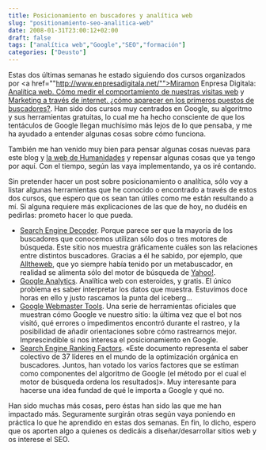 ```yaml
---
title: Posicionamiento en buscadores y analítica web
slug: "positionamiento-seo-analitica-web"
date: 2008-01-31T23:00:12+02:00
draft: false
tags: ["analítica web","Google","SEO","formación"]
categories: ["Deusto"]
---
```


Estas dos últimas semanas he estado siguiendo dos cursos organizados por <a href=""http://www.enpresadigitala.net/"">Miramon Enpresa Digitala</a>: [Analítica web. Cómo medir el comportamiento de nuestras visitas web](http://www.spri.eus/euskadinnova/es/enpresa-digitala/agenda/analitica-como-medir-comportamiento-nuestras-visitas-completo/851.aspx) y [Marketing a través de internet. ¿cómo aparecer en los primeros puestos de buscadores?](http://www.spri.eus/euskadinnova/es/enpresa-digitala/agenda/internet-como-herramienta-marketing-como-aparecer-primeros-puestos-buscadores/3087.aspx?showold=true). Han sido dos cursos muy centrados en Google, su algoritmo y sus herramientas gratuitas, lo cual me ha hecho consciente de que los tentáculos de Google llegan muchísimo más lejos de lo que pensaba, y me ha ayudado a entender algunas cosas sobre cómo funciona.

También me han venido muy bien para pensar algunas cosas nuevas para este blog y [la web de Humanidades](http://www.humanidades.deusto.es/) y repensar algunas cosas que ya tengo por aquí. Con el tiempo, según las vaya implementando, ya os iré contando. <!-- De momento, baste decir que he modificado <del datetime=""2008-01-31T21:15:12+00:00"">todo</del> casi todo el contenido y los metadatos de este blog del inglés al castellano; me he dado cuenta de que podía estar mareando a más de uno/a. Y también he instalado los plugins [All in One SEO Pack](http://wp.uberdose.com/2007/03/24/all-in-one-seo-pack/), [Google Analytics for Wordpress](http://www.joostdevalk.nl/wordpress/google-analytics) y [Google (XML) Sitemaps Generator for Wordpress](http://www.arnebrachhold.de/projects/wordpress-plugins/google-xml-sitemaps-generator). Todo el trabajo de posicionamiento, optimización y seguimiento es mucho más fácil con un CMS bien pensado como [Wordpress](http://wordpress.com/). -->

Sin pretender hacer un post sobre posicionamiento o analítica, sólo voy a listar algunas herramientas que he conocido o encontrado a través de estos dos cursos, que espero que os sean tan útiles como me están resultando a mí. Si alguna requiere más explicaciones de las que de hoy, no dudéis en pedirlas: prometo hacer lo que pueda.


- [Search Engine Decoder](http://www.search-this.com/search-engine-decoder/). Porque parece ser que la mayoría de los buscadores que conocemos utilizan sólo dos o tres motores de búsqueda. Este sitio nos muestra gráficamente cuáles son las relaciones entre distintos buscadores. Gracias a él he sabido, por ejemplo, que [Alltheweb](http://alltheweb.com/), que yo siempre había tenido por un metabuscador, en realidad se alimenta sólo del motor de búsqueda de [Yahoo!](http://www.yahoo.com/). 
- [Google Analytics](http://www.google.com/analytics/). Analítica web con esteroides, y gratis. El único problema es saber interpretar los datos que muestra. Estuvimos doce horas en ello y justo rascamos la punta del iceberg...
- [Google Webmaster Tools](http://www.google.com/webmasters/tools/). Una serie de herramientas oficiales que muestran cómo Google ve nuestro sitio: la última vez que el bot nos visitó, qué errores o impedimentos encontró durante el rastreo, y la posibilidad de añadir orientaciones sobre cómo rastrearnos mejor. Imprescindible si nos interesa el posicionamiento en Google.
- [Search Engine Ranking Factors](http://www.seomoz.org/article/search-ranking-factors). «Este documento representa el saber colectivo de 37 líderes en el mundo de la optimización orgánica en buscadores. Juntos, han votado los varios factores que se estiman como componentes del algoritmo de Google (el método por el cual el motor de búsqueda ordena los resultados)». Muy interesante para hacerse una idea fundad de qué le importa a Google y qué no.

Han sido muchas más cosas, pero éstas han sido las que me han impactado más. Seguramente surgirán otras según vaya poniendo en práctica lo que he aprendido en estas dos semanas. En fin, lo dicho, espero que os aporten algo a quienes os dedicáis a diseñar/desarrollar sitios web y os interese el SEO.
